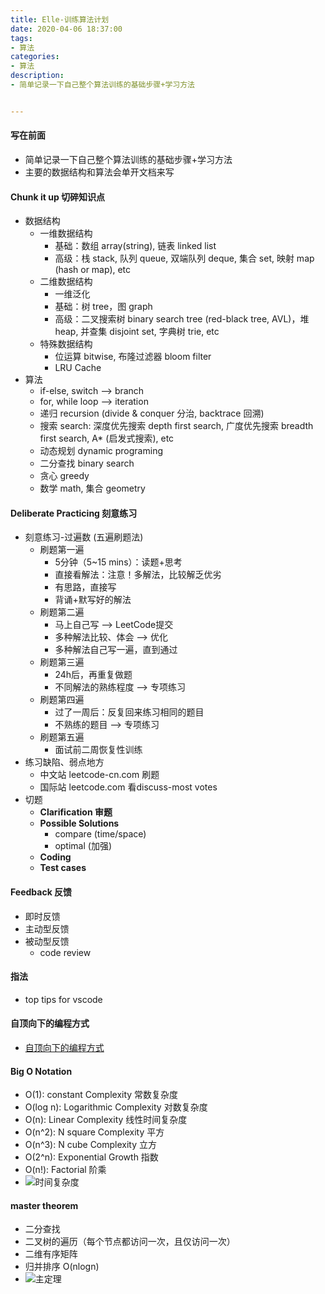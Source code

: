 ```yaml
---
title: Elle-训练算法计划
date: 2020-04-06 18:37:00
tags: 
- 算法
categories:
- 算法
description:
- 简单记录一下自己整个算法训练的基础步骤+学习方法


---
```

#### 写在前面
- 简单记录一下自己整个算法训练的基础步骤+学习方法
- 主要的数据结构和算法会单开文档来写

<!-- more -->
#### Chunk it up 切碎知识点
- 数据结构
	- 一维数据结构
		- 基础：数组 array(string), 链表 linked list
		- 高级：栈 stack, 队列 queue, 双端队列 deque, 集合 set, 映射 map (hash or map), etc
	- 二维数据结构
		- 一维泛化
		- 基础：树 tree，图 graph
		- 高级：二叉搜索树 binary search tree (red-black tree, AVL)，堆 heap, 并查集 disjoint set, 字典树 trie, etc
	- 特殊数据结构
		-  位运算 bitwise, 布隆过滤器 bloom filter
		-  LRU Cache
- 算法
	- if-else, switch --> branch
	- for, while loop --> iteration
	- 递归 recursion (divide & conquer 分治, backtrace 回溯)
	- 搜索 search: 深度优先搜索 depth first search, 广度优先搜索 breadth first search, A* (启发式搜索), etc
	- 动态规划 dynamic programing
	- 二分查找 binary search
	- 贪心 greedy
	- 数学 math, 集合 geometry

#### Deliberate Practicing 刻意练习
- 刻意练习-过遍数 (五遍刷题法)
	- 刷题第一遍
		- 5分钟（5~15 mins）：读题+思考
		- 直接看解法：注意！多解法，比较解乏优劣
		- 有思路，直接写
		- 背诵+默写好的解法
	- 刷题第二遍
		- 马上自己写 --> LeetCode提交
		- 多种解法比较、体会 --> 优化
		- 多种解法自己写一遍，直到通过
	- 刷题第三遍
		- 24h后，再重复做题
		- 不同解法的熟练程度 --> 专项练习
	- 刷题第四遍
		- 过了一周后：反复回来练习相同的题目
		- 不熟练的题目 --> 专项练习
	- 刷题第五遍
		- 面试前二周恢复性训练
- 练习缺陷、弱点地方
	- 中文站 leetcode-cn.com 刷题
	- 国际站 leetcode.com 看discuss-most votes
- 切题
	- **Clarification 审题**
	- **Possible Solutions**
		- compare (time/space)
		- optimal (加强)
	- **Coding**
	- **Test cases**

#### Feedback 反馈
- 即时反馈
- 主动型反馈
- 被动型反馈
	- code review

#### 指法
- top tips for vscode

#### 自顶向下的编程方式
- [自顶向下的编程方式](http://markhneedham.com/blog/2008/09/15/clean-code-book-review/)

#### Big O Notation
- O(1): constant Complexity 常数复杂度
- O(log n): Logarithmic Complexity 对数复杂度
- O(n): Linear Complexity 线性时间复杂度
- O(n^2): N square Complexity 平方
- O(n^3): N cube Complexity 立方
- O(2^n): Exponential Growth 指数
- O(n!): Factorial 阶乘
- ![时间复杂度](http://p0.meituan.net/myvideodistribute/c88294c6a8b88448ae14e2914c7bbfd2337181.png)

#### master theorem
- 二分查找
- 二叉树的遍历（每个节点都访问一次，且仅访问一次）
- 二维有序矩阵
- 归并排序 O(nlogn)
- ![主定理](http://p1.meituan.net/myvideodistribute/5b978d58635ea2e9233ea5e502ab706f246540.png)